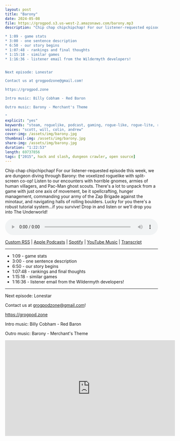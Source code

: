 ```yaml
---
layout: post
title: "Barony"
date: 2024-05-08
file: https://grogpod.s3.us-west-2.amazonaws.com/barony.mp3
description: "Chip chap chipchipchap! For our listener-requested episode this week, we are dungeon diving through Barony: the voxelized roguelike with split-screen co-op! Listen to our encounters with horrible gnomes, armies of human villagers, and Pac-Man ghost scouts. There's a lot to unpack from a game with just one axis of movement, be it spellcrafting, hunger management, commanding your army of the Zap Brigade against the minotaur, and navigating halls of rolling boulders. Lucky for you there's a robust tutorial system...if you survive! Drop in and listen or we'll drop you into The Underworld!

* 1:09 - game stats
* 3:00 - one sentence description
* 6:50 - our story begins
* 1:07:48 - rankings and final thoughts
* 1:15:18 - similar games
* 1:16:36 - listener email from the Wildermyth developers!


Next episode: Lonestar

Contact us at grogpodzone@gmail.com!

https://grogpod.zone

Intro music: Billy Cobham - Red Baron

Outro music: Barony - Merchant's Theme

"
explicit: "yes" 
keywords: "steam, roguelike, podcast, gaming, rogue-like, rogue-lite, roguelite"
voices: "scott, will, colin, andrew"
cover-img: /assets/img/barony.jpg
thumbnail-img: /assets/img/barony.jpg
share-img: /assets/img/barony.jpg
duration: "1:22:53"
length: 69737856
tags: ["2015", hack and slash, dungeon crawler, open source]
---
```


Chip chap chipchipchap! For our listener-requested episode this week, we are dungeon diving through Barony: the voxelized roguelike with split-screen co-op! Listen to our encounters with horrible gnomes, armies of human villagers, and Pac-Man ghost scouts. There's a lot to unpack from a game with just one axis of movement, be it spellcrafting, hunger management, commanding your army of the Zap Brigade against the minotaur, and navigating halls of rolling boulders. Lucky for you there's a robust tutorial system...if you survive! Drop in and listen or we'll drop you into The Underworld!

<div class="container">
  <audio controls style="width: 100%;">
    <source src="https://grogpod.s3.us-west-2.amazonaws.com/barony.mp3" type="audio/mpeg">
  </audio>
</div>

[Custom RSS](https://grogpod.zone/feed.xml) | [Apple Podcasts](https://podcasts.apple.com/us/podcast/barony/id1650474911?i=1000654948183) | [Spotify](https://open.spotify.com/episode/5Oc2asylJjLynB0QfqTMSf) | [YouTube Music](https://www.youtube.com/watch?v=RX2cEX-6AC8&list=PL-ShOmyMvd4jYFChE6tgj0JYG8RKK4xe0&index=23) | [Transcript](https://github.com/ScottBurger/going_rogue_podcast/blob/2025-platforms-and-transcripts/docs/transcripts/barony.txt)

---
* 1:09 - game stats
* 3:00 - one sentence description
* 6:50 - our story begins
* 1:07:48 - rankings and final thoughts
* 1:15:18 - similar games
* 1:16:36 - listener email from the Wildermyth developers!

---



Next episode: Lonestar

Contact us at grogpodzone@gmail.com!

https://grogpod.zone

Intro music: Billy Cobham - Red Baron

Outro music: Barony - Merchant's Theme

<div class="embed-responsive embed-responsive-16by9">
<iframe width="560" height="315" src="https://www.youtube.com/embed/RX2cEX-6AC8" title="YouTube video player" frameborder="0" allow="accelerometer; autoplay; clipboard-write; encrypted-media; gyroscope; picture-in-picture" allowfullscreen></iframe>
</div>
